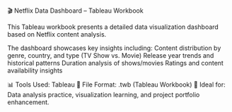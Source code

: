 🎬 Netflix Data Dashboard – Tableau Workbook

This Tableau workbook presents a detailed data visualization dashboard based on Netflix content analysis. 

The dashboard showcases key insights including:
Content distribution by genre, country, and type (TV Show vs. Movie)
Release year trends and historical patterns
Duration analysis of shows/movies
Ratings and content availability insights

📊 Tools Used: Tableau
📁 File Format: .twb (Tableau Workbook)
📌 Ideal for: Data analysis practice, visualization learning, and project portfolio enhancement.

